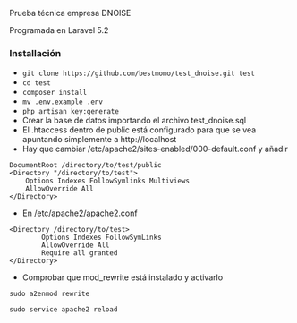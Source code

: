 Prueba técnica empresa DNOISE



Programada en Laravel 5.2


### Installación ###

* `git clone https://github.com/bestmomo/test_dnoise.git test`
* `cd test`
* `composer install`
* `mv .env.example .env`
* `php artisan key:generate`
* Crear la base de datos importando el archivo test_dnoise.sql
* El .htaccess dentro de public está configurado para que se vea apuntando simplemente a http://localhost
* Hay que cambiar /etc/apache2/sites-enabled/000-default.conf y añadir

```
DocumentRoot /directory/to/test/public
<Directory "/directory/to/test">
    Options Indexes FollowSymlinks Multiviews
    AllowOverride All
</Directory>
```

* En /etc/apache2/apache2.conf

```
<Directory /directory/to/test>
        Options Indexes FollowSymLinks
        AllowOverride All
        Require all granted
</Directory>
```

* Comprobar que mod_rewrite está instalado y activarlo

`sudo a2enmod rewrite`

`sudo service apache2 reload`

